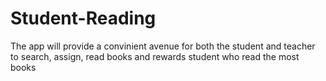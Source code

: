 # Student-Reading
The app will provide a convinient avenue for both the student and teacher to search, assign, read books 
and rewards student who read the most books